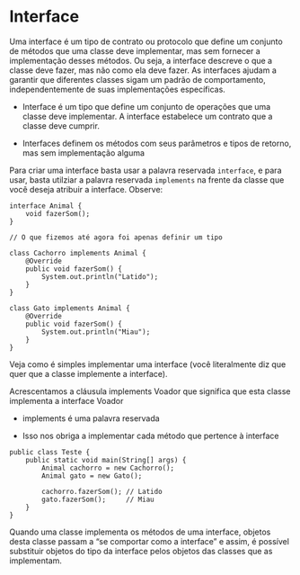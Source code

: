 # Interface
Uma interface é um tipo de contrato ou protocolo que define um conjunto de métodos que uma classe deve implementar, mas sem fornecer a implementação desses métodos. Ou seja, a interface descreve o que a classe deve fazer, mas não como ela deve fazer. As interfaces ajudam a garantir que diferentes classes sigam um padrão de comportamento, independentemente de suas implementações específicas.
- Interface é um tipo que define um conjunto de operações que uma classe deve implementar. A interface estabelece um contrato que a classe deve cumprir.

- Interfaces definem os métodos com seus parâmetros e tipos de retorno, mas sem implementação alguma

Para criar uma interface basta usar a palavra reservada `interface`, e para usar, basta utilziar a palavra reservada `implements` na frente da classe que você deseja atribuir a interface. Observe:

```
interface Animal {
	void fazerSom();
}

// O que fizemos até agora foi apenas definir um tipo
```

```
class Cachorro implements Animal {
    @Override
    public void fazerSom() {
        System.out.println("Latido");
    }
}
```

```
class Gato implements Animal {
    @Override
    public void fazerSom() {
        System.out.println("Miau");
    }
}
```

Veja como é simples implementar uma interface (você literalmente diz que quer que a classe implemente a interface).

Acrescentamos a cláusula implements Voador que significa que esta classe implementa a interface Voador
- implements é uma palavra reservada 

- Isso nos obriga a implementar cada método que pertence à
interface

```
public class Teste {
    public static void main(String[] args) {
        Animal cachorro = new Cachorro();
        Animal gato = new Gato();

        cachorro.fazerSom(); // Latido
        gato.fazerSom();     // Miau
    }
}
```

Quando uma classe implementa os métodos de uma interface, objetos
desta classe passam a “se comportar como a interface” e assim, é possível
substituir objetos do tipo da interface pelos objetos das classes que as
implementam.



